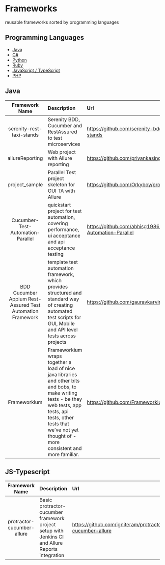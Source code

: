 # Frameworks
reusable frameworks sorted by programming languages


## Programming Languages

- [Java](#java)
- [C#](#c#)
- [Python](#python)
- [Ruby](#ruby)
- [JavaScript / TypeScript](#js-typescript)
- [PHP](#php)


## Java

| Framework Name | Description  | Url  | Tools | Comments |Flag|
|:--------------:|:-------------|:-----|:------|:---------|:---:|
| serenity-rest-taxi-stands | Serenity BDD, Cucumber and RestAssured to test microservices | https://github.com/serenity-bdd/serenity-rest-taxi-stands | Maven Serenity Cucumber RestAPI  | None |![alt text](http://icons.iconarchive.com/icons/custom-icon-design/flatastic-9/256/Flag1-blue-icon.png "Try")|
| allureReporting | Web project with Allure reporting | https://github.com/priyankasingh7/allureReporting | Maven TestNg Allure SeleniumGrid POM TestDataAsYml| None |![alt text](http://icons.iconarchive.com/icons/custom-icon-design/flatastic-9/256/Flag1-green-icon.png "Good")|
| project_sample | Parallel Test project skeleton for GUI TA with Allure | https://github.com/Orkyboy/project_sample | Selenium Cucumber Allure SpringDriverManager | Config and core as multi-module binaries |![alt text](http://icons.iconarchive.com/icons/custom-icon-design/flatastic-9/256/Flag1-orange-icon.png "Maybe")|
| Cucumber-Test-Automation-Parallel | quickstart project for test automation, covering performance, ui acceptance and api acceptance testing | https://github.com/abhisg1986/Cucumber-Test-Automation-Parallel | Selenium Maven Cucumber Spring Jackson Jmeter | Parallel but no config for browser type etc|![alt text](http://icons.iconarchive.com/icons/custom-icon-design/flatastic-9/256/Flag1-orange-icon.png "Maybe")|
| BDD Cucumber Appium Rest-Assured Test Automation Framework | template test automation framework, which provides structured and standard way of creating automated test scripts for GUI, Mobile and API level tests across projects | https://github.com/gauravkarvir/cucumber_testng_java | Selenium TestNG Maven Cucumber Saucelabs Jenkins RestAssured | None|![alt text](http://icons.iconarchive.com/icons/custom-icon-design/flatastic-9/256/Flag1-green-icon.png "Good")|
| Frameworkium |Frameworkium wraps together a load of nice java libraries and other bits and bobs, to make writing tests - be they web tests, app tests, api tests, other tests that we’ve not yet thought of - more consistent and more familiar.| https://github.com/Frameworkium/frameworkium  |https://frameworkium.github.io/frameworkium/#_pages/ACoupleOfCoolThings.md | Good kickstart framework|![alt text](http://icons.iconarchive.com/icons/custom-icon-design/flatastic-9/256/Flag1-green-icon.png "Good")|


## JS-Typescript
| Framework Name | Description  | Url  | Tools | Comments |Flag|
|:--------------:|:-------------|:-----|:------|:---------|:---:|
| protractor-cucumber-allure | Basic protractor-cucumber framework project setup with Jenkins CI and Allure Reports integration | https://github.com/igniteram/protractor-cucumber-allure | Selenium POM Cucumber Jenkins Test Sharding MultiCapabilities ProgreSQL Allure SpringDriverManager | None |![alt text](http://icons.iconarchive.com/icons/custom-icon-design/flatastic-9/256/Flag1-blue-icon.png "Try")|
